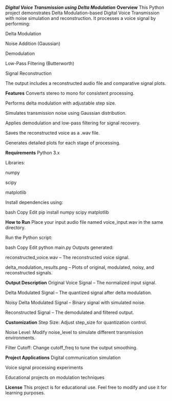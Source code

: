 **_Digital Voice Transmission using Delta Modulation_**
**Overview**
This Python project demonstrates Delta Modulation-based Digital Voice Transmission with noise simulation and reconstruction. It processes a voice signal by performing:

Delta Modulation

Noise Addition (Gaussian)

Demodulation

Low-Pass Filtering (Butterworth)

Signal Reconstruction

The output includes a reconstructed audio file and comparative signal plots.


**Features**
Converts stereo to mono for consistent processing.

Performs delta modulation with adjustable step size.

Simulates transmission noise using Gaussian distribution.

Applies demodulation and low-pass filtering for signal recovery.

Saves the reconstructed voice as a .wav file.

Generates detailed plots for each stage of processing.


**Requirements**
Python 3.x

Libraries:

numpy

scipy

matplotlib

Install dependencies using:

bash
Copy
Edit
pip install numpy scipy matplotlib

**How to Run**
Place your input audio file named voice_input.wav in the same directory.

Run the Python script:

bash
Copy
Edit
python main.py
Outputs generated:

reconstructed_voice.wav – The reconstructed voice signal.

delta_modulation_results.png – Plots of original, modulated, noisy, and reconstructed signals.

**Output Description**
Original Voice Signal – The normalized input signal.

Delta Modulated Signal – The quantized signal after delta modulation.

Noisy Delta Modulated Signal – Binary signal with simulated noise.

Reconstructed Signal – The demodulated and filtered output.

**Customization**
Step Size: Adjust step_size for quantization control.

Noise Level: Modify noise_level to simulate different transmission environments.

Filter Cutoff: Change cutoff_freq to tune the output smoothing.

**Project Applications**
Digital communication simulation

Voice signal processing experiments

Educational projects on modulation techniques

**License**
This project is for educational use. Feel free to modify and use it for learning purposes.
